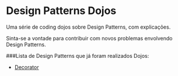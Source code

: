 Design Patterns Dojos
==============================

Uma série de coding dojos sobre Design Patterns, com explicações. 

Sinta-se a vontade para contribuir com novos problemas envolvendo Design Patterns.

###Lista de Design Patterns que já foram realizados Dojos:

* [Decorator](patterns/decorator.md)